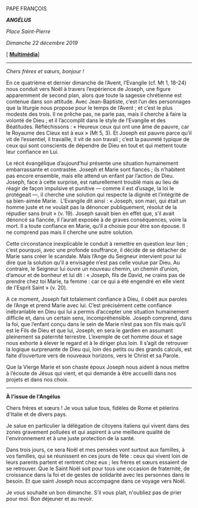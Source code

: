 PAPE FRANÇOIS

***ANGÉLUS***

*Place Saint-Pierre*

*Dimanche 22 décembre 2019*

[ **[Multimédia](http://w2.vatican.va/content/francesco/fr/events/event.dir.html/content/vaticanevents/fr/2019/12/22/angelus.html)**]

* * *

*Chers frères et sœurs, bonjour !*

En ce quatrième et dernier dimanche de l’Avent, l’Evangile (cf. Mt 1, 18-24) nous conduit vers Noël à travers l’expérience de Joseph, une figure apparemment de second plan, alors que toute la sagesse chrétienne est contenue dans son attitude. Avec Jean-Baptiste, c’est l’un des personnages que la liturgie nous propose pour le temps de l’Avent ; et c’est le plus modeste des trois. Il ne prêche pas, ne parle pas, mais il cherche à faire la volonté de Dieu ; et il l’accomplit dans le style de l’Evangile et des Béatitudes. Réfléchissons : « Heureux ceux qui ont une âme de pauvre, car le Royaume des Cieux est à eux » (Mt 5, 3). Et Joseph est pauvre parce qu’il vit de l’essentiel, il travaille, il vit de son travail ; c’est la pauvreté typique de ceux qui sont conscients de dépendre de Dieu en tout et qui mettent toute leur confiance en Lui.

Le récit évangélique d’aujourd’hui présente une situation humainement embarrassante et contrastée. Joseph et Marie sont fiancés ; ils n’habitent pas encore ensemble, mais elle attend un enfant par l’action de Dieu. Joseph, face à cette surprise, est naturellement troublé mais au lieu de réagir de façon impulsive et punitive — comme il est d’usage, la loi le protégeait —, il cherche une solution qui respecte la dignité et l’intégrité de sa bien-aimée Marie.  L’Evangile dit ainsi : « Joseph, son mari, qui était un homme juste et ne voulait pas la dénoncer publiquement, résolut de la répudier sans bruit » (v. 19). Joseph savait bien en effet que, s’il avait dénoncé sa fiancée, il l’aurait exposée à de graves conséquences, voire la mort. Il a toute confiance en Marie, qu’il a choisie pour être son épouse. Il ne comprend pas mais il cherche une autre solution.

Cette circonstance inexplicable le conduit à remettre en question leur lien ; c’est pourquoi, avec une profonde souffrance, il décide de se détacher de Marie sans créer le scandale. Mais l’Ange du Seigneur intervient pour lui dire que la solution qu’il a envisagée n’est pas celle voulue par Dieu. Au contraire, le Seigneur lui ouvre un nouveau chemin, un chemin d’union, d’amour et de bonheur et lui dit : « Joseph, fils de David, ne crains pas de prendre chez toi Marie, ta femme : car ce qui a été engendré en elle vient de l'Esprit Saint » (v. 20).

A ce moment, Joseph fait totalement confiance à Dieu, il obéit aux paroles de l’Ange et prend Marie avec lui. C’est précisément cette confiance inébranlable en Dieu qui lui a permis d’accepter une situation humainement difficile et, dans un certain sens, incompréhensible. Joseph comprend, dans la foi, que l’enfant conçu dans le sein de Marie n’est pas son fils mais qu’il est le Fils de Dieu et que lui, Joseph, en sera le gardien en assumant pleinement sa paternité terrestre. L’exemple de cet homme doux et sage nous exhorte à élever le regard et à le diriger plus loin. Il s’agit de retrouver la logique surprenante de Dieu qui, loin des petits ou des grands calculs, est faite d’ouverture vers de nouveaux horizons, vers le Christ et sa Parole.

Que la Vierge Marie et son chaste époux Joseph nous aident à nous mettre à l’écoute de Jésus qui vient, et qui demande à être accueilli dans nos projets et dans nos choix.

* * *

**À l'issue de l'Angélus**

Chers frères et sœurs ! Je vous salue tous, fidèles de Rome et pèlerins d'Italie et de divers pays.

Je salue en particulier la délégation de citoyens italiens qui vivent dans des zones gravement polluées et qui aspirent à une meilleure qualité de l'environnement et à une juste protection de la santé.

Dans trois jours, ce sera Noël et mes pensées vont surtout aux familles, à vos familles, qui se réunissent en ces jours de fête : ceux qui vivent loin de leurs parents partent et rentrent chez eux ; les frères et sœurs essaient de se retrouver. Que le Saint Noël soit pour tous une occasion de fraternité, de croissance dans la foi et de gestes de solidarité avec les personnes dans le besoin. Et que saint Joseph nous accompagne dans ce voyage vers Noël.

Je vous souhaite un bon dimanche. S’il vous plait, n'oubliez pas de prier pour moi. Bon déjeuner et au revoir.
